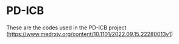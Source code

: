 # PD-ICB

These are the codes used in the PD-ICB project (https://www.medrxiv.org/content/10.1101/2022.09.15.22280013v1)

